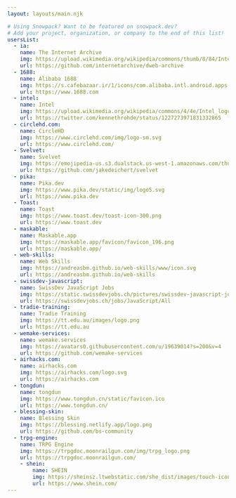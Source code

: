 ```yaml
---
layout: layouts/main.njk

# Using Snowpack? Want to be featured on snowpack.dev?
# Add your project, organization, or company to the end of this list!
usersList:
  - ia:
    name: The Internet Archive
    img: https://upload.wikimedia.org/wikipedia/commons/thumb/8/84/Internet_Archive_logo_and_wordmark.svg/1200px-Internet_Archive_logo_and_wordmark.svg.png
    url: https://github.com/internetarchive/dweb-archive
  - 1688:
    name: Alibaba 1688
    img: https://s.cafebazaar.ir/1/icons/com.alibaba.intl.android.apps.poseidon_512x512.png
    url: https://www.1688.com
  - intel:
    name: Intel
    img: https://upload.wikimedia.org/wikipedia/commons/4/4e/Intel_logo_%282006%29.svg
    url: https://twitter.com/kennethrohde/status/1227273971831332865
  - circlehd.com:
    name: CircleHD
    img: https://www.circlehd.com/img/logo-sm.svg
    url: https://www.circlehd.com/
  - Svelvet:
    name: Svelvet
    img: https://emojipedia-us.s3.dualstack.us-west-1.amazonaws.com/thumbs/240/apple/237/spool-of-thread_1f9f5.png
    url: https://github.com/jakedeichert/svelvet
  - pika:
    name: Pika.dev
    img: https://www.pika.dev/static/img/logo5.svg
    url: https://www.pika.dev
  - Toast:
    name: Toast
    img: https://www.toast.dev/toast-icon-300.png
    url: https://www.toast.dev
  - maskable:
    name: Maskable.app
    img: https://maskable.app/favicon/favicon_196.png
    url: https://maskable.app/
  - web-skills:
    name: Web Skills
    img: https://andreasbm.github.io/web-skills/www/icon.svg
    url: https://andreasbm.github.io/web-skills
  - swissdev-javascript:
    name: SwissDev JavaScript Jobs
    img: https://static.swissdevjobs.ch/pictures/swissdev-javascript-jobs.svg
    url: https://swissdevjobs.ch/jobs/JavaScript/All
  - tradie-training:
    name: Tradie Training
    img: https://tt.edu.au/images/logo.png
    url: https://tt.edu.au
  - wemake-services:
    name: wemake.services
    img: https://avatars0.githubusercontent.com/u/19639014?s=200&v=4
    url: https://github.com/wemake-services
  - airhacks.com:
    name: airhacks.com
    img: https://airhacks.com/logo.svg
    url: https://airhacks.com
  - tongdun:
    name: tongdun
    img: https://www.tongdun.cn/static/favicon.ico
    url: https://www.tongdun.cn/
  - blessing-skin:
    name: Blessing Skin
    img: https://blessing.netlify.app/logo.png
    url: https://github.com/bs-community
  - trpg-engine:
    name: TRPG Engine
    img: https://trpgdoc.moonrailgun.com/img/trpg_logo.png
    url: https://trpgdoc.moonrailgun.com/
	- shein:
		name: SHEIN
		img: https://sheinsz.ltwebstatic.com/she_dist/images/touch-icon-ipad-144-47ceee2d97.png
		url: https://www.shein.com/
---
```

